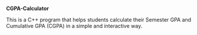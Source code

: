 **CGPA-Calculator**

This is a C++ program that helps students calculate their Semester GPA and Cumulative GPA (CGPA) in a simple and interactive way.
